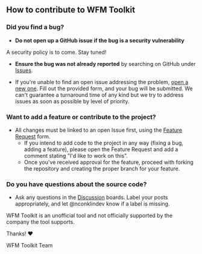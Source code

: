 ## How to contribute to WFM Toolkit

### **Did you find a bug?**

* **Do not open up a GitHub issue if the bug is a security vulnerability**

A security policy is to come. Stay tuned!

* **Ensure the bug was not already reported** by searching on GitHub under [Issues](https://github.com/nconklindev/wfm-geo-toolkit/issues).

* If you're unable to find an open issue addressing the problem, [open a new one](https://github.com/nconklindev/wfm-geo-toolkit/issues/new?template=bug_report.yml). Fill out the provided form, and your bug will be submitted. We can't guarantee a turnaround time of any kind but we try to address issues as soon as possible by level of priority. 

### **Want to add a feature or contribute to the project?**

* All changes must be linked to an open Issue first, using the [Feature Request](https://github.com/nconklindev/wfm-geo-toolkit/issues/new?template=feature_request.yml) form. 
    * If you intend to add code to the project in any way (fixing a bug, adding a feature), please open the Feature Request and add a comment stating "I'd like to work on this".
    * Once you've received approval for the feature, proceed with forking the repository and creating the proper branch for your feature. 

### **Do you have questions about the source code?**

* Ask any questions in the [Discussion](https://github.com/nconklindev/wfm-geo-toolkit/discussions) boards. Label your posts appropriately, and let @nconklindev know if a label is missing. 

WFM Toolkit is an unofficial tool and not officially supported by the company the tool supports. 

Thanks! :heart:

WFM Toolkit Team